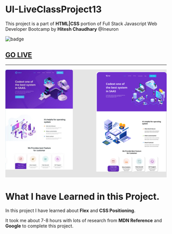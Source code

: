 # UI-LiveClassProject13
This project is a part of **HTML|CSS** portion of Full Stack Javascript Web Developer Bootcamp by **Hitesh Chaudhary** @Ineuron

![badge](https://img.shields.io/badge/Project-13-brightgreen)

## [GO LIVE](https://ui-project13.netlify.app/)
***
![image](./13.png)

# What I have Learned in this Project.

In this project I have learned about **Flex** and **CSS Positioning**.

It took me about 7-8 hours with lots of research from **MDN Reference** and **Google** to complete this project.
